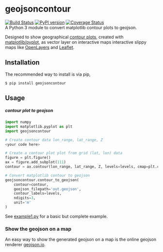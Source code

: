 # geojsoncontour
[![Build Status](https://travis-ci.org/bartromgens/geojsoncontour.svg?branch=master)](https://travis-ci.org/bartromgens/geojsoncontour) [![PyPI version](https://badge.fury.io/py/geojsoncontour.svg)](https://badge.fury.io/py/geojsoncontour) [![Coverage Status](https://coveralls.io/repos/github/bartromgens/geojsoncontour/badge.svg?branch=master)](https://coveralls.io/github/bartromgens/geojsoncontour?branch=master)  
A Python 3 module to convert matplotlib contour plots to geojson.

Designed to show geographical [contour plots](http://matplotlib.org/examples/pylab_examples/contour_demo.html), 
created with [matplotlib/pyplot](https://github.com/matplotlib/matplotlib), as vector layer on interactive maps interactive slippy maps like [OpenLayers](https://github.com/openlayers/ol3) and [Leaflet](https://github.com/Leaflet/Leaflet).

## Installation
The recommended way to install is via pip,
```
$ pip install geojsoncontour
```

## Usage
##### contour plot to geojson
```python
import numpy
import matplotlib.pyplot as plt
import geojsoncontour

# Create contour data lon_range, lat_range, Z
<your code here>

# Create a contour plot plot from grid (lat, lon) data
figure = plt.figure()
ax = figure.add_subplot(111)
contour = ax.contour(lon_range, lat_range, Z, levels=levels, cmap=plt.cm.jet)

# Convert matplotlib contour to geojson
geojsoncontour.contour_to_geojson(
    contour=contour,
    geojson_filepath='out.geojson',
    contour_labels=levels,
    ndigits=3,
    unit='m'
)

```
See [example1.py](geojsoncontour/examples/example1.py) for a basic but complete example.

### Show the geojson on a map
An easy way to show the generated geojson on a map is the online geojson renderer [geojson.io](http://geojson.io).

